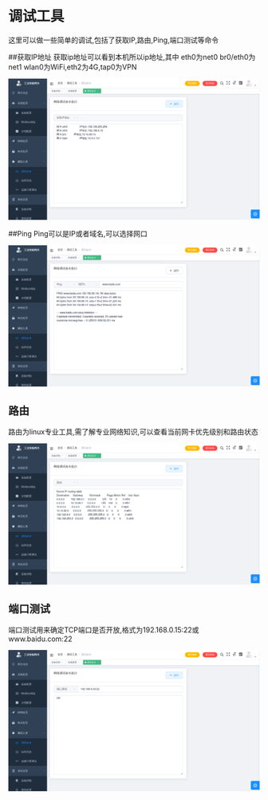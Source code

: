 # 调试工具

这里可以做一些简单的调试,包括了获取IP,路由,Ping,端口测试等命令

##获取IP地址
获取ip地址可以看到本机所以ip地址,其中 eth0为net0 br0/eth0为net1 wlan0为WiFi,eth2为4G,tap0为VPN

![](/img/debug-1.png)

##Ping
Ping可以是IP或者域名,可以选择网口

![](/img/debug-2.png)

## 路由

路由为linux专业工具,需了解专业网络知识,可以查看当前网卡优先级别和路由状态

![](/img/debug-3.png)

## 端口测试

端口测试用来确定TCP端口是否开放,格式为192.168.0.15:22或www.baidu.com:22

![](/img/debug-5.png)


